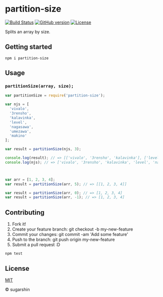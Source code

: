 # partition-size

[![Build Status][travis-image]][travis-url]
[![GitHub version][github-ver-image]][github-ver-url]
[![License][license-image]][license-url]

Splits an array by size.

## Getting started

```
npm i partition-size
```

## Usage

### `partitionSize(array, size);`

```js
var partitionSize = require('partition-size');

var njs = [
  'vivalo',
  '3rensho',
  'kalavinka',
  'level',
  'nagasawa',
  'umezawa',
  'makino'
];

var result = partitionSize(njs, 3);

console.log(result); // => [['vivalo', '3rensho', 'kalavinka'], ['level', 'nagasawa', 'umezawa'], ['makino']]
console.log(njs); // => ['vivalo', '3rensho', 'kalavinka', 'level', 'nagasawa', 'umezawa', 'makino']



var arr = [1, 2, 3, 4];
var result = partitionSize(arr, 5); // => [[1, 2, 3, 4]]

var result = partitionSize(arr, 0); // => [1, 2, 3, 4]
var result = partitionSize(arr, -1); // => [1, 2, 3, 4]
```

## Contributing

1. Fork it!
2. Create your feature branch: git checkout -b my-new-feature
3. Commit your changes: git commit -am 'Add some feature'
4. Push to the branch: git push origin my-new-feature
5. Submit a pull request :D

```
npm test
```

## License

[MIT][license-url]

© sugarshin

[npm-image]: http://img.shields.io/npm/v/partition-size.svg
[npm-url]: https://www.npmjs.org/package/partition-size
[bower-image]: http://img.shields.io/bower/v/partition-size.svg
[bower-url]: http://bower.io/search/?q=partition-size
[travis-image]: http://img.shields.io/travis/sugarshin/partition-size/master.svg?branch=master
[travis-url]: https://travis-ci.org/sugarshin/partition-size
[gratipay-image]: http://img.shields.io/gratipay/sugarshin.svg
[gratipay-url]: https://gratipay.com/sugarshin/
[coveralls-image]: https://coveralls.io/repos/sugarshin/partition-size/badge.svg
[coveralls-url]: https://coveralls.io/r/sugarshin/partition-size
[github-ver-image]: https://badge.fury.io/gh/sugarshin%2Fpartition-size.svg
[github-ver-url]: http://badge.fury.io/gh/sugarshin%2Fpartition-size
[license-image]: http://img.shields.io/:license-mit-blue.svg
[license-url]: http://sugarshin.mit-license.org/
[downloads-image]: http://img.shields.io/npm/dm/partition-size.svg
[dependencies-image]: http://img.shields.io/david/sugarshin/partition-size.svg
